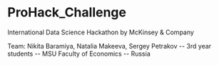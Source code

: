 # ProHack_Challenge
International Data Science Hackathon by McKinsey &amp; Company

Team: Nikita Baramiya, Natalia Makeeva, Sergey Petrakov -- 3rd year students -- MSU Faculty of Economics -- Russia
